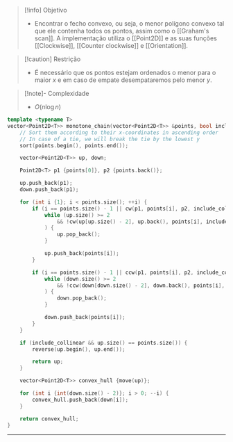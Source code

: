 > [!info] Objetivo
> - Encontrar o fecho convexo, ou seja, o menor polígono convexo tal que ele contenha todos os pontos, assim como o [[Graham's scan]]. A implementação utiliza o [[Point2D]] e as suas funções [[Clockwise]], [[Counter clockwise]] e [[Orientation]].

> [!caution] Restrição
> - É necessário que os pontos estejam ordenados o menor para o maior $x$ e em caso de empate desempataremos pelo menor $y$.

> [!note]- Complexidade
> - $O(n \log n)$

```cpp
template <typename T>
vector<Point2D<T>> monotone_chain(vector<Point2D<T>> &points, bool include_collinear = false) {
	// Sort them according to their x-coordinates in ascending order
	// In case of a tie, we will break the tie by the lowest y
	sort(points.begin(), points.end());

	vector<Point2D<T>> up, down;

    Point2D<T> p1 {points[0]}, p2 {points.back()};

    up.push_back(p1);
    down.push_back(p1);

    for (int i {1}; i < points.size(); ++i) {
        if (i == points.size() - 1 || cw(p1, points[i], p2, include_collinear)) {
            while (up.size() >= 2 
                && !cw(up[up.size() - 2], up.back(), points[i], include_collinear)
            ) {
                up.pop_back();
            }

            up.push_back(points[i]);
        }

        if (i == points.size() - 1 || ccw(p1, points[i], p2, include_collinear)) {
            while (down.size() >= 2
                && !ccw(down[down.size() - 2], down.back(), points[i], include_collinear)
            ) {
                down.pop_back();
            }

            down.push_back(points[i]);
        }
    }

	if (include_collinear && up.size() == points.size()) {
		reverse(up.begin(), up.end());

		return up;
	}

	vector<Point2D<T>> convex_hull {move(up)};

	for (int i {int(down.size() - 2)}; i > 0; --i) {
		convex_hull.push_back(down[i]);
	}

	return convex_hull;
}
```

---